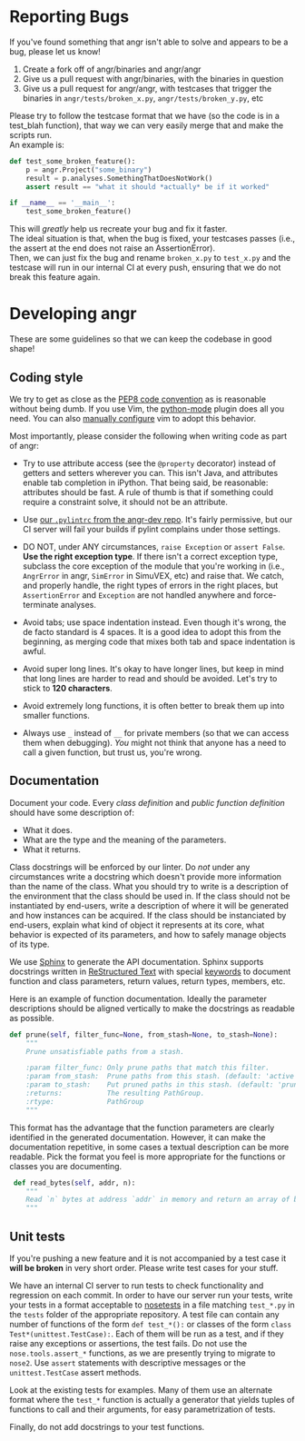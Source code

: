 # Reporting Bugs

If you've found something that angr isn't able to solve and appears to be a bug, please let us know!

1. Create a fork off of angr/binaries and angr/angr
2. Give us a pull request with angr/binaries, with the binaries in question
3. Give us a pull request for angr/angr, with testcases that trigger the binaries in `angr/tests/broken_x.py`, `angr/tests/broken_y.py`, etc

Please try to follow the testcase format that we have \(so the code is in a test\_blah function\), that way we can very easily merge that and make the scripts run.  
An example is:

```python
def test_some_broken_feature():
    p = angr.Project("some_binary")
    result = p.analyses.SomethingThatDoesNotWork()
    assert result == "what it should *actually* be if it worked"

if __name__ == '__main__':
    test_some_broken_feature()
```

This will _greatly_ help us recreate your bug and fix it faster.  
The ideal situation is that, when the bug is fixed, your testcases passes \(i.e., the assert at the end does not raise an AssertionError\).  
Then, we can just fix the bug and rename `broken_x.py` to `test_x.py` and the testcase will run in our internal CI at every push, ensuring that we do not break this feature again.

# Developing angr

These are some guidelines so that we can keep the codebase in good shape!

## Coding style

We try to get as close as the [PEP8 code convention](http://legacy.python.org/dev/peps/pep-0008/) as is reasonable without being dumb. If you use Vim, the [python-mode](https://github.com/klen/python-mode) plugin does all you need. You can also [manually configure](https://wiki.python.org/moin/Vim) vim to adopt this behavior.

Most importantly, please consider the following when writing code as part of angr:

* Try to use attribute access \(see the `@property` decorator\) instead of getters and setters wherever you can. This isn't Java, and attributes enable tab completion in iPython. That being said, be reasonable: attributes should be fast. A rule of thumb is that if something could require a constraint solve, it should not be an attribute.

* Use [our `.pylintrc` from the angr-dev repo](https://github.com/angr/angr-dev/blob/master/pylintrc). It's fairly permissive, but our CI server will fail your builds if pylint complains under those settings.

* DO NOT, under ANY circumstances, `raise Exception` or `assert False`. **Use the right exception type**. If there isn't a correct exception type, subclass the core exception of the module that you're working in \(i.e., `AngrError` in angr, `SimError` in SimuVEX, etc\) and raise that. We catch, and properly handle, the right types of errors in the right places, but `AssertionError` and `Exception` are not handled anywhere and force-terminate analyses.

* Avoid tabs; use space indentation instead. Even though it's wrong, the de facto standard is 4 spaces. It is a good idea to adopt this from the beginning, as merging code that mixes both tab and space indentation is awful.

* Avoid super long lines. It's okay to have longer lines, but keep in mind that long lines are harder to read and should be avoided. Let's try to stick to **120 characters**.

* Avoid extremely long functions, it is often better to break them up into smaller functions.

* Always use `_` instead of `__` for private members \(so that we can access them when debugging\). _You_ might not think that anyone has a need to call a given function, but trust us, you're wrong.

## Documentation

Document your code. Every _class definition_ and _public function definition_ should have some description of:

* What it does.
* What are the type and the meaning of the parameters.
* What it returns.

Class docstrings will be enforced by our linter.
Do _not_ under any circumstances write a docstring which doesn't provide more information than the name of the class.
What you should try to write is a description of the environment that the class should be used in.
If the class should not be instantiated by end-users, write a description of where it will be generated and how instances can be acquired.
If the class should be instanciated by end-users, explain what kind of object it represents at its core, what behavior is expected of its parameters, and how to safely manage objects of its type.

We use [Sphinx](http://www.sphinx-doc.org/en/stable/) to generate the API documentation. Sphinx supports docstrings written in [ReStructured Text](http://openalea.gforge.inria.fr/doc/openalea/doc/_build/html/source/sphinx/rest_syntax.html#auto-document-your-python-code) with special [keywords](http://www.sphinx-doc.org/en/stable/domains.html#info-field-lists) to document function and class parameters, return values, return types, members, etc.

Here is an example of function documentation. Ideally the parameter descriptions should be aligned vertically to make the docstrings as readable as possible.

```python
def prune(self, filter_func=None, from_stash=None, to_stash=None):
    """
    Prune unsatisfiable paths from a stash.

    :param filter_func: Only prune paths that match this filter.
    :param from_stash:  Prune paths from this stash. (default: 'active')
    :param to_stash:    Put pruned paths in this stash. (default: 'pruned')
    :returns:           The resulting PathGroup.
    :rtype:             PathGroup
    """
```

This format has the advantage that the function parameters are clearly identified in the generated documentation. However, it can make the documentation repetitive, in some cases a textual description can be more readable. Pick the format you feel is more appropriate for the functions or classes you are documenting.



```python
 def read_bytes(self, addr, n):
    """
    Read `n` bytes at address `addr` in memory and return an array of bytes.
    """
```

## Unit tests

If you're pushing a new feature and it is not accompanied by a test case it **will be broken** in very short order. Please write test cases for your stuff.

We have an internal CI server to run tests to check functionality and regression on each commit. In order to have our server run your tests, write your tests in a format acceptable to [nosetests](https://nose.readthedocs.org/en/latest/) in a file matching `test_*.py` in the `tests` folder of the appropriate repository. A test file can contain any number of functions of the form `def test_*():` or classes of the form `class Test*(unittest.TestCase):`. Each of them will be run as a test, and if they raise any exceptions or assertions, the test fails. Do not use the `nose.tools.assert_*` functions, as we are presently trying to migrate to `nose2`. Use `assert` statements with descriptive messages or the `unittest.TestCase` assert methods.

Look at the existing tests for examples. Many of them use an alternate format where the `test_*` function is actually a generator that yields tuples of functions to call and their arguments, for easy parametrization of tests. 

Finally, do not add docstrings to your test functions.

